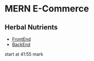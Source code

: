 # MERN E-Commerce

## Herbal Nutrients
- [FrontEnd](./herbal-nutrients/)
- [BackEnd](./herbal-nutrients-backend/README.md)


start at 41:55 mark